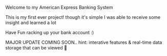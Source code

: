 Welcome to my American Express Banking System

This is my first ever project!
though it's simple I was able to receive some insight and learned a lot 

Have Fun racking up your bank account :)

MAJOR UPDATE COMING SOON..
hint: interative features & real-time data storage that can be viewed 👀 
